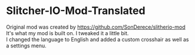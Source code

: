 # Slitcher-IO-Mod-Translated
Original mod was created by https://github.com/SonDerece/slitherio-mod    
It's what my mod is built on. I tweaked it a little bit.    
I changed the language to English and added a custom crosshair as well as a settings menu.    
